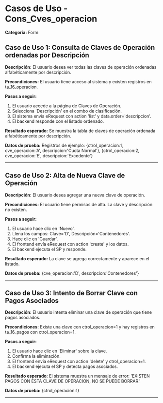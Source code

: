 # Casos de Uso - Cons_Cves_operacion

**Categoría:** Form

## Caso de Uso 1: Consulta de Claves de Operación ordenadas por Descripción

**Descripción:** El usuario desea ver todas las claves de operación ordenadas alfabéticamente por descripción.

**Precondiciones:**
El usuario tiene acceso al sistema y existen registros en ta_16_operacion.

**Pasos a seguir:**
1. El usuario accede a la página de Claves de Operación.
2. Selecciona 'Descripción' en el combo de clasificación.
3. El sistema envía eRequest con action 'list' y data.order='descripcion'.
4. El backend responde con el listado ordenado.

**Resultado esperado:**
Se muestra la tabla de claves de operación ordenada alfabéticamente por descripción.

**Datos de prueba:**
Registros de ejemplo: {ctrol_operacion:1, cve_operacion:'A', descripcion:'Cuota Normal'}, {ctrol_operacion:2, cve_operacion:'E', descripcion:'Excedente'}

---

## Caso de Uso 2: Alta de Nueva Clave de Operación

**Descripción:** El usuario desea agregar una nueva clave de operación.

**Precondiciones:**
El usuario tiene permisos de alta. La clave y descripción no existen.

**Pasos a seguir:**
1. El usuario hace clic en 'Nuevo'.
2. Llena los campos: Clave='D', Descripción='Contenedores'.
3. Hace clic en 'Guardar'.
4. El frontend envía eRequest con action 'create' y los datos.
5. El backend ejecuta el SP y responde.

**Resultado esperado:**
La clave se agrega correctamente y aparece en el listado.

**Datos de prueba:**
{cve_operacion:'D', descripcion:'Contenedores'}

---

## Caso de Uso 3: Intento de Borrar Clave con Pagos Asociados

**Descripción:** El usuario intenta eliminar una clave de operación que tiene pagos asociados.

**Precondiciones:**
Existe una clave con ctrol_operacion=1 y hay registros en ta_16_pagos con ctrol_operacion=1.

**Pasos a seguir:**
1. El usuario hace clic en 'Eliminar' sobre la clave.
2. Confirma la eliminación.
3. El frontend envía eRequest con action 'delete' y ctrol_operacion=1.
4. El backend ejecuta el SP y detecta pagos asociados.

**Resultado esperado:**
El sistema muestra un mensaje de error: 'EXISTEN PAGOS CON ESTA CLAVE DE OPERACION, NO SE PUEDE BORRAR.'

**Datos de prueba:**
{ctrol_operacion:1}

---


